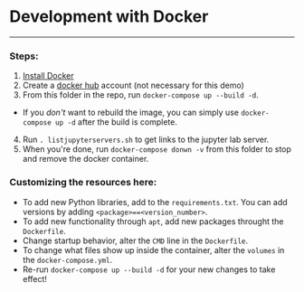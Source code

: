 # Development with Docker

---


### Steps:

1. [Install Docker](https://docs.docker.com/docker-for-mac/)
2. Create a [docker hub](hub.docker.com) account (not necessary for this demo)
3. From this folder in the repo, run `docker-compose up --build -d`.
  * If you _don't_ want to rebuild the image, you can simply use `docker-compose up -d` after the build is complete.
4. Run `. listjupyterservers.sh` to get links to the jupyter lab server. 
5. When you're done, run `docker-compose donwn -v` from this folder to stop and remove the docker container.

### Customizing the resources here:

* To add new Python libraries, add to the `requirements.txt`. You can add versions by adding `<package>==<version_number>`.
* To add new functionality through `apt`, add new packages throught the `Dockerfile`.
* Change startup behavior, alter the `CMD` line in the `Dockerfile`.
* To change what files show up inside the container, alter the `volumes` in the `docker-compose.yml`.
* Re-run `docker-compose up --build -d` for your new changes to take effect!